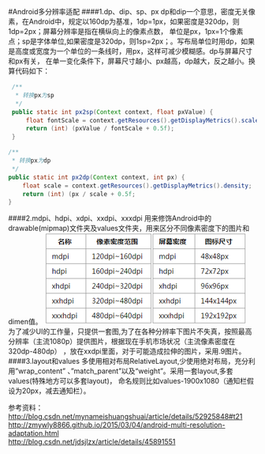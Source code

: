 #Android多分辨率适配
####1.dp、dip、sp、px
dp和dip一个意思，密度无关像素，在Android中，规定以160dp为基准，1dp=1px，如果密度是320dp，则1dp=2px；屏幕分辨率是指在横纵向上的像素点数，
单位是px，1px=1个像素点；sp是字体单位,如果密度是320dp，则1sp=2px；。写布局单位时用dp，如果是高度或宽度为一个单位的一条线时，用px，这样可减少模糊感。dp与屏幕尺寸和px有关，
在单一变化条件下，屏幕尺寸越小、px越高，dp越大，反之越小。换算代码如下：<br>
```java
 /**
  * 转换px为sp
  */
 public static int px2sp(Context context, float pxValue) {
     float fontScale = context.getResources().getDisplayMetrics().scaledDensity;
     return (int) (pxValue / fontScale + 0.5f);
 }
  ```
  ```java
  /**
   * 转换px为dp
   */
  public static int px2dp(Context context, int px) {
      float scale = context.getResources().getDisplayMetrics().density;
      return (int) (px / scale + 0.5f;
  }
  ```
####2.mdpi、hdpi、xdpi、xxdpi、xxxdpi
用来修饰Android中的drawable(mipmap)文件夹及values文件夹，用来区分不同像素密度下的图片和dimen值。
![image](https://github.com/yanxing/note/raw/master/image/1.png)![image](https://github.com/yanxing/note/raw/master/image/2.png)
<br>为了减少UI的工作量，只提供一套图,为了在各种分辨率下图片不失真，按照最高分辨率（主流1080p）提供图片，根据现在手机市场状况（主流像素密度在320dp-480dp）
，放在xxdpi里面，对于可能造成拉伸的图片，采用.9图片。
####3.layout和values
多使用相对布局RelativeLayout,少使用绝对布局，充分利用”wrap_content” 、”match_parent”以及“weight”。采用一套layout,多套values(特殊地方可以多套layout)，
命名规则比如values-1900x1080（通知栏假设为20px，减去通知栏）。<p>
参考资料：<br>
http://blog.csdn.net/mynameishuangshuai/article/details/52925848#t21<br>
http://zmywly8866.github.io/2015/03/04/android-multi-resolution-adaptation.html<br>
http://blog.csdn.net/jdsjlzx/article/details/45891551


